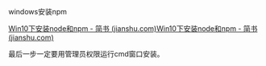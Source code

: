 windows安装npm



[Win10下安装node和npm - 简书 (jianshu.com)](https://www.jianshu.com/p/d639ed839d70)[Win10下安装node和npm - 简书 (jianshu.com)](https://www.jianshu.com/p/d639ed839d70)

最后一步一定要用管理员权限运行cmd窗口安装。

